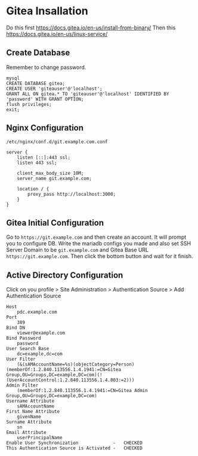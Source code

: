 # Gitea Insallation
Do this first
<https://docs.gitea.io/en-us/install-from-binary/>
Then this
<https://docs.gitea.io/en-us/linux-service/>

## Create Database

Remember to change password.
```
mysql
CREATE DATABASE gitea;
CREATE USER 'giteauser'@'localhost';
GRANT ALL ON gitea.* TO 'giteauser'@'localhost' IDENTIFIED BY 'password' WITH GRANT OPTION;
flush privileges;
exit;
```

## Nginx Configuration
`/etc/nginx/conf.d/git.example.com.conf`
```
server {
   	listen [::]:443 ssl;
   	listen 443 ssl;

	client_max_body_size 10M;
	server_name git.example.com;

	location / {
		proxy_pass http://localhost:3000;
	}	
}
```
## Gitea Initial Configuration
Go to `https://git.example.com` and then create an account. It will prompt you to configure DB. Write the mariadb configs you made and also set SSH Server Domain to be `git.example.com` and Gitea Base URL `https://git.example.com`. Then click the bottom button and wait for it finish.

## Active Directory Configuration
Click on you profile > Site Administration > Authentication Source > Add Authentication Source
```
Host
    pdc.example.com
Port
    389
Bind DN
    viewer@example.com
Bind Password
    password
User Search Base
    dc=example,dc=com
User Filter
    (&(sAMAccountName=%s)(objectCategory=Person)(memberOf:1.2.840.113556.1.4.1941:=CN=Gitea Group,OU=Groups,DC=example,DC=com)(!(UserAccountControl:1.2.840.113556.1.4.803:=2)))
Admin Filter
    (memberOf:1.2.840.113556.1.4.1941:=CN=Gitea Admin Group,OU=Groups,DC=example,DC=com)
Username Attribute
    sAMAccountName
First Name Attribute
    givenName
Surname Attribute
    sn
Email Attribute
    userPrincipalName
Enable User Synchronization             -   CHECKED
This Authentication Source is Activated -   CHECKED
```